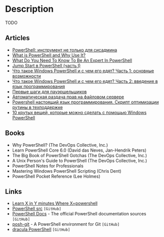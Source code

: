 # Description

TODO


## Articles

- [PowerShell: инструмент не только для сисадмина](https://gb.ru/posts/advanced_powershell)
- [What is PowerShell and Why Use It?](https://adamtheautomator.com/what-is-powershell/)
- [What Do You Need To Know To Be An Expert In PowerShell](https://community.spiceworks.com/programming/articles/3195-what-do-you-need-to-know-to-be-an-expert-in-powershell)
- [Jump Start в PowerShell (часть I)](https://habr.com/ru/post/242425/)
- [Что такое Windows PowerShell и с чем его едят? Часть 1: основные возможности](https://habr.com/ru/company/ruvds/blog/487876/)
- [Что такое Windows PowerShell и с чем его едят? Часть 2: введение в язык программирования](https://habr.com/ru/company/ruvds/blog/490924/)
- [Первые шаги для пауэршельшиков](https://habr.com/ru/post/113913/)
- [Автоматическая раздача прав на файловом сервере](https://habr.com/ru/post/583900/)
- [Powershell настоящий язык программирования. Скрипт оптимизации рутины в техподдержке](https://habr.com/ru/post/563686/)
- [10 крутых вещей, которые можно сделать с помощью Windows PowerShell](https://zen.yandex.ru/media/merion_networks/10-krutyh-vescei-kotorye-mojno-sdelat-s-pomosciu-windows-powershell-5ebc4056e15729167215a68e)


## Books

- Why PowerShell? (The DevOps Collective, Inc.)
- Learn PowerShell Core 6.0 (David das Neves, Jan-Hendrik Peters)
- The Big Book of PowerShell Gotchas (The DevOps Collective, Inc.)
- A Unix Person's Guide to PowerShell (The DevOps Collective, Inc.)
- PowerShell Notes for Professionals
- Mastering Windows PowerShell Scripting (Chris Dent)
- PowerShell Pocket Reference (Lee Holmes)


## Links

- [Learn X in Y minutes Where X=powershell](https://learnxinyminutes.com/docs/powershell/)
- [PowerShell src](https://github.com/PowerShell/PowerShell) `[GitHub]`
- [PowerShell Docs](https://github.com/MicrosoftDocs/PowerShell-Docs) - The official PowerShell documentation sources `[GitHub]`
- [posh-git](https://github.com/dahlbyk/posh-git) - A PowerShell environment for Git `[GitHub]`
- [dracula PowerShell](https://github.com/dracula/powershell) `[GitHub]`

